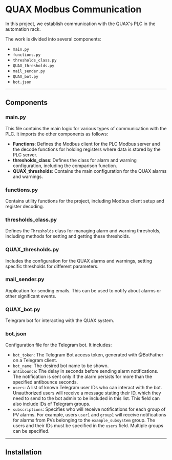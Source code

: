 # QUAX Modbus Communication

In this project, we establish communication with the QUAX's PLC in the automation rack.

The work is divided into several components:
- `main.py`
- `functions.py`
- `thresholds_class.py`
- `QUAX_thresholds.py`
- `mail_sender.py`
- `QUAX_bot.py`
- `bot.json`

---

## Components

### main.py
This file contains the main logic for various types of communication with the PLC. It imports the other components as follows:
- **Functions**: Defines the Modbus client for the PLC Modbus server and the decode functions for holding registers where data is stored by the PLC server.
- **thresholds_class**: Defines the class for alarm and warning configuration, including the comparison function.
- **QUAX_thresholds**: Contains the main configuration for the QUAX alarms and warnings.

### functions.py
Contains utility functions for the project, including Modbus client setup and register decoding.

### thresholds_class.py
Defines the `Thresholds` class for managing alarm and warning thresholds, including methods for setting and getting these thresholds.

### QUAX_thresholds.py
Includes the configuration for the QUAX alarms and warnings, setting specific thresholds for different parameters.

### mail_sender.py
Application for sending emails. This can be used to notify about alarms or other significant events.

### QUAX_bot.py
Telegram bot for interacting with the QUAX system.

### bot.json
Configuration file for the Telegram bot. It includes:
- `bot_token`: The Telegram Bot access token, generated with @BotFather on a Telegram client.
- `bot_name`: The desired bot name to be shown.
- `antibounce`: The delay in seconds before sending alarm notifications. The notification is sent only if the alarm persists for more than the specified antibounce seconds.
- `users`: A list of known Telegram user IDs who can interact with the bot. Unauthorized users will receive a message stating their ID, which they need to send to the bot admin to be included in this list. This field can also include IDs of Telegram groups.
- `subscriptions`: Specifies who will receive notifications for each group of PV alarms. For example, users `user1` and `group1` will receive notifications for alarms from PVs belonging to the `example_subsystem` group. The users and their IDs must be specified in the `users` field. Multiple groups can be specified.

---

## Installation


